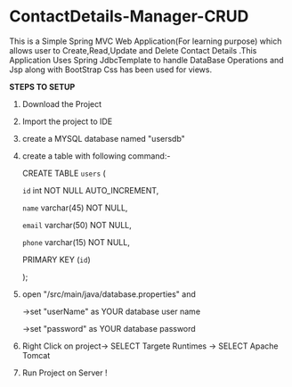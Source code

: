# ContactDetails-Manager-CRUD
This  is a Simple Spring MVC Web Application(For learning purpose) which  allows user to Create,Read,Update and Delete Contact Details .This Application Uses  Spring JdbcTemplate to handle DataBase Operations and Jsp along with BootStrap Css has been used for views.

**STEPS TO SETUP**
1. Download the Project

2. Import the project to IDE

3. create a MYSQL database named "usersdb"

4. create a table with following command:-

    CREATE TABLE `users`
    (
    
    `id` int NOT NULL AUTO_INCREMENT,
    
    `name` varchar(45) NOT NULL,
    
    `email` varchar(50) NOT NULL,
    
    `phone` varchar(15) NOT NULL,
    
     PRIMARY KEY (`id`)
     
    );
5. open "/src/main/java/database.properties" and 

   ->set "userName" as YOUR database user name
   
   ->set "password" as YOUR database password
   
6. Right Click on project-> SELECT Targete Runtimes -> SELECT Apache Tomcat

7. Run Project on Server !
